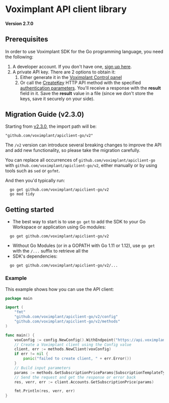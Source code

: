 # Voximplant API client library

#### Version 2.7.0

## Prerequisites

In order to use Voximplant SDK for the Go programming language, you need the following:

1. A developer account. If you don't have one, [sign up here](https://voximplant.com/sign-up/).
2. A private API key. There are 2 options to obtain it:
    1. Either generate it in the [Voximplant Control panel](https://manage.voximplant.com/settings/service_accounts)
    2. Or call the [CreateKey](https://voximplant.com/docs/references/httpapi/managing_role_system#createkey)
       HTTP API method with the
       specified [authentication parameters](https://voximplant.com/docs/references/httpapi/auth_parameters).
       You'll receive a response with the __result__ field in it. Save the __result__ value in a file
       (since we don't store the keys, save it securely on your side).

## Migration Guide (v2.3.0)

Starting from [v2.3.0](https://github.com/voximplant/apiclient-go/releases/tag/v2.3.0), the import path will be:

    "github.com/voximplant/apiclient-go/v2"

The `/v2` version can introduce several breaking changes to improve the API and add new functionality,
so please take the migration carefully.

You can replace all occurrences of `github.com/voximplant/apiclient-go` with `github.com/voximplant/apiclient-go/v2`,
either manually or by using tools such as `sed` or `gofmt`.

And then you'd typically run:

```shell
  go get github.com/voximplant/apiclient-go/v2
  go mod tidy
```

## Getting started

* The best way to start is to use `go get` to add the SDK to your Go Workspace or application using Go modules:

```shell
  go get github.com/voximplant/apiclient-go/v2
```

* Without Go Modules (or in a GOPATH with Go 1.11 or 1.12), use `go get` with the `/...` suffix to retrieve all the
* SDK's dependencies:

```shell
  go get github.com/voximplant/apiclient-go/v2/...
```

### Example

This example shows how you can use the API client:

```go
package main

import (
	"fmt"
	"github.com/voximplant/apiclient-go/v2/config"
	"github.com/voximplant/apiclient-go/v2/methods"
)

func main() {
	voxConfig := config.NewConfig().WithEndpoint("https://api.voximplant.com/platform_api/").WithKeyPath("vox_key_jwt.json")
	// Create a Voximplant client using the Config value
	client, err := methods.NewClient(voxConfig)
	if err != nil {
		panic("failed to create client, " + err.Error())
	}
	// Build input parameters
	params := methods.GetSubscriptionPriceParams{SubscriptionTemplateType: "SIP_REGISTRATION"}
	// Send the request and get the response or error back
	res, verr, err := client.Accounts.GetSubscriptionPrice(params)

	fmt.Println(res, verr, err)
}
```
